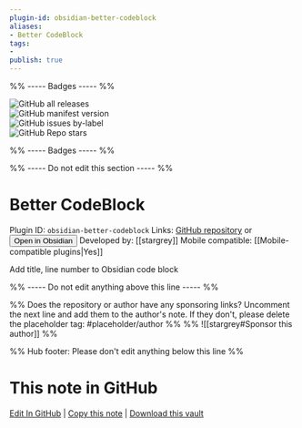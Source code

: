 ```yaml
---
plugin-id: obsidian-better-codeblock
aliases:
- Better CodeBlock
tags: 
- 
publish: true
---
```


%% ----- Badges ----- %%

![GitHub all releases](https://img.shields.io/github/downloads/stargrey/obsidian-better-codeblock/total?color=573E7A&logo=github&style=for-the-badge)   
![GitHub manifest version](https://img.shields.io/github/manifest-json/v/stargrey/obsidian-better-codeblock?color=573E7A&logo=github&style=for-the-badge)   
![GitHub issues by-label](https://img.shields.io/github/issues/stargrey/obsidian-better-codeblock/help%20wanted?color=573E7A&logo=github&style=for-the-badge)   
![GitHub Repo stars](https://img.shields.io/github/stars/stargrey/obsidian-better-codeblock?color=573E7A&logo=github&style=for-the-badge)

%% ----- Badges ----- %%

%% ----- Do not edit this section ----- %%

# Better CodeBlock

Plugin ID: `obsidian-better-codeblock`
Links: [GitHub repository](https://github.com/stargrey/obsidian-better-codeblock) or [<button id=HH>Open in Obsidian</button>](obsidian://show-plugin?id=obsidian-better-codeblock)
Developed by: [[stargrey]]
Mobile compatible: [[Mobile-compatible plugins|Yes]]

Add title, line number to Obsidian code block

%% ----- Do not edit anything above this line ----- %% 

%% Does the repository or author have any sponsoring links? Uncomment the next line and add them to the author's note. If they don't, please delete the placeholder tag: #placeholder/author %%
%% ![[stargrey#Sponsor this author]] %%

%% Hub footer: Please don't edit anything below this line %%

# This note in GitHub

<span class="git-footer">[Edit In GitHub](https://github.dev/obsidian-community/obsidian-hub/blob/main/02%20-%20Community%20Expansions/02.05%20All%20Community%20Expansions/Plugins/obsidian-better-codeblock.md "git-hub-edit-note") | [Copy this note](https://raw.githubusercontent.com/obsidian-community/obsidian-hub/main/02%20-%20Community%20Expansions/02.05%20All%20Community%20Expansions/Plugins/obsidian-better-codeblock.md "git-hub-copy-note") | [Download this vault](https://github.com/obsidian-community/obsidian-hub/archive/refs/heads/main.zip "git-hub-download-vault") </span>
